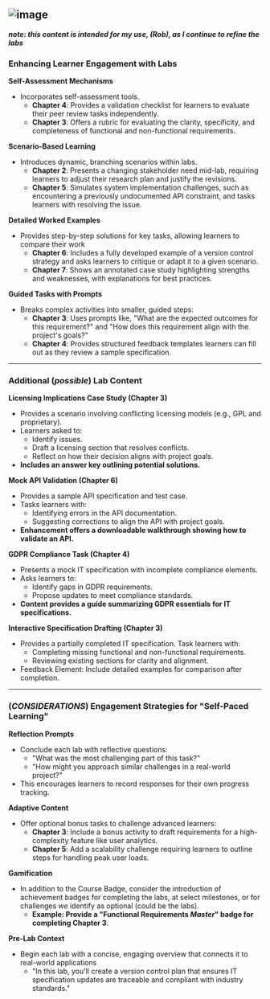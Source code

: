 ![image](https://github.com/user-attachments/assets/d924111a-0127-40bb-a46b-9738c35cd1cd)
---
_**note: this content is intended for my use, (Rob), as I continue to refine the labs**_

### Enhancing Learner Engagement with Labs

**Self-Assessment Mechanisms**
   - Incorporates self-assessment tools.
     - **Chapter 4**: Provides a validation checklist for learners to evaluate their peer review tasks independently.
     - **Chapter 3**: Offers a rubric for evaluating the clarity, specificity, and completeness of functional and non-functional requirements.

**Scenario-Based Learning**
   - Introduces dynamic, branching scenarios within labs.
     - **Chapter 2**: Presents a changing stakeholder need mid-lab, requiring learners to adjust their research plan and justify the revisions.
     - **Chapter 5**: Simulates system implementation challenges, such as encountering a previously undocumented API constraint, and tasks learners with resolving the issue.

**Detailed Worked Examples**
   - Provides step-by-step solutions for key tasks, allowing learners to compare their work
     - **Chapter 6**: Includes a fully developed example of a version control strategy and asks learners to critique or adapt it to a given scenario.
     - **Chapter 7**: Shows an annotated case study highlighting strengths and weaknesses, with explanations for best practices.

**Guided Tasks with Prompts**
   - Breaks complex activities into smaller, guided steps:
     - **Chapter 3**: Uses prompts like, "What are the expected outcomes for this requirement?" and "How does this requirement align with the project's goals?"
     - **Chapter 4**: Provides structured feedback templates learners can fill out as they review a sample specification.
---
### Additional (_possible_) Lab Content 

**Licensing Implications Case Study (Chapter 3)**
   - Provides a scenario involving conflicting licensing models (e.g., GPL and proprietary).
   - Learners asked to:
     - Identify issues.
     - Draft a licensing section that resolves conflicts.
     - Reflect on how their decision aligns with project goals.
   - **Includes an answer key outlining potential solutions.**

**Mock API Validation (Chapter 6)**
   - Provides a sample API specification and test case.
   - Tasks learners with:
     - Identifying errors in the API documentation.
     - Suggesting corrections to align the API with project goals.
   - **Enhancement offers a downloadable walkthrough showing how to validate an API.**

**GDPR Compliance Task (Chapter 4)**
   - Presents a mock IT specification with incomplete compliance elements.
   - Asks learners to:
     - Identify gaps in GDPR requirements.
     - Propose updates to meet compliance standards.
   - **Content provides a guide summarizing GDPR essentials for IT specifications.**

**Interactive Specification Drafting (Chapter 3)**
   - Provides a partially completed IT specification. Task learners with:
     - Completing missing functional and non-functional requirements.
     - Reviewing existing sections for clarity and alignment.
   - Feedback Element: Include detailed examples for comparison after completion.

---

### (_CONSIDERATIONS_) Engagement Strategies for "Self-Paced Learning"

**Reflection Prompts**
   - Conclude each lab with reflective questions:
     - "What was the most challenging part of this task?"
     - "How might you approach similar challenges in a real-world project?"
   - This encourages learners to record responses for their own progress tracking.

**Adaptive Content**
   - Offer optional bonus tasks to challenge advanced learners:
     - **Chapter 3**: Include a bonus activity to draft requirements for a high-complexity feature like user analytics.
     - **Chapter 5**: Add a scalability challenge requiring learners to outline steps for handling peak user loads.

**Gamification**
   - In addition to the Course Badge, consider the introduction of achievement badges for completing the labs, at select milestones, or for challenges _we_ identify as optional (could be the labs).
     - **Example: Provide a "Functional Requirements _Master_" badge for completing Chapter 3**.

**Pre-Lab Context**
   - Begin each lab with a concise, engaging overview that connects it to real-world applications
     - "In this lab, you'll create a version control plan that ensures IT specification updates are traceable and compliant with industry standards."
